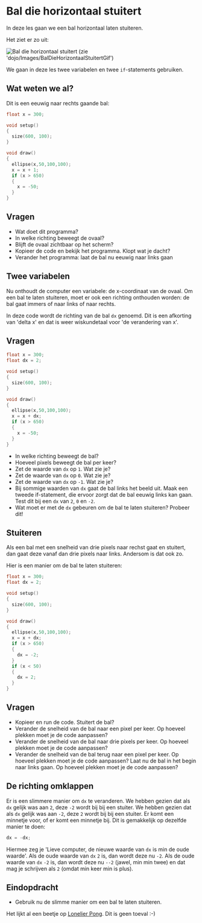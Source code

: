 # Bal die horizontaal stuitert

In deze les gaan we een bal horizontaal laten stuiteren.

Het ziet er zo uit:

![Bal die horizontaal stuitert (zie 'dojo/Images/BalDieHorizontaalStuitertGif')](BalDieHorizontaalStuitert.png)

We gaan in deze les twee variabelen en twee `if`-statements gebruiken. 

## Wat weten we al?

Dit is een eeuwig naar rechts gaande bal:

```c++
float x = 300;

void setup()
{
  size(600, 100);
}

void draw()
{
  ellipse(x,50,100,100);
  x = x + 1;
  if (x > 650)
  {
    x = -50;
  }
}
```

## Vragen 

 * Wat doet dit programma?
 * In welke richting beweegt de ovaal?
 * Blijft de ovaal zichtbaar op het scherm?
 * Kopieer de code en bekijk het programma. Klopt wat je dacht?
 * Verander het programma: laat de bal nu eeuwig naar links gaan

## Twee variabelen

Nu onthoudt de computer een variabele: de x-coordinaat van de ovaal.
Om een bal te laten stuiteren, moet er ook een richting onthouden worden:
de bal gaat immers of naar links of naar rechts.

In deze code wordt de richting van de bal `dx` genoemd. Dit is een afkorting
van 'delta x' en dat is weer wiskundetaal voor 'de verandering van x'.

## Vragen

```c++
float x = 300;
float dx = 2;

void setup()
{
  size(600, 100);
}

void draw()
{
  ellipse(x,50,100,100);
  x = x + dx;
  if (x > 650)
  {
    x = -50;
  }
}
```

 * In welke richting beweegt de bal? 
 * Hoeveel pixels beweegt de bal per keer?
 * Zet de waarde van `dx` op `1`. Wat zie je?
 * Zet de waarde van `dx` op `0`. Wat zie je?
 * Zet de waarde van `dx` op `-1`. Wat zie je?
 * Bij sommige waarden van `dx` gaat de bal links het beeld uit. Maak een tweede if-statement, die ervoor zorgt dat de bal eeuwig links kan gaan. 
   Test dit bij een `dx` van `2`, `0` en `-2`.
 * Wat moet er met de `dx` gebeuren om de bal te laten stuiteren? Probeer dit!

## Stuiteren

Als een bal met een snelheid van drie pixels naar rechst gaat en stuitert, dan gaat deze vanaf dan drie pixels naar links.
Andersom is dat ook zo.

Hier is een manier om de bal te laten stuiteren:

```c++
float x = 300;
float dx = 2;

void setup()
{
  size(600, 100);
}

void draw()
{
  ellipse(x,50,100,100);
  x = x + dx;
  if (x > 650)
  {
    dx = -2;
  }
  if (x < 50)
  {
    dx = 2;
  }
}
```

## Vragen

 * Kopieer en run de code. Stuitert de bal?
 * Verander de snelheid van de bal naar een pixel per keer. Op hoeveel plekken moet je de code aanpassen?
 * Verander de snelheid van de bal naar drie pixels per keer. Op hoeveel plekken moet je de code aanpassen?
 * Verander de snelheid van de bal terug naar een pixel per keer. Op hoeveel plekken moet je de code aanpassen? 
   Laat nu de bal in het begin naar links gaan. Op hoeveel plekken moet je de code aanpassen?

## De richting omklappen

Er is een slimmere manier om `dx` te veranderen. We hebben gezien dat als `dx` gelijk was aan `2`, deze `-2` wordt bij bij een stuiter.
We hebben gezien dat als `dx` gelijk was aan `-2`, deze `2` wordt bij bij een stuiter. Er komt een minnetje voor, of er komt een minnetje bij.
Dit is gemakkelijk op dezelfde manier te doen:

```c++
dx = -dx;
```

Hiermee zeg je 'Lieve computer, de nieuwe waarde van `dx` is min de oude waarde'. Als de oude waarde van `dx` `2` is, dan wordt deze nu `-2`.
Als de oude waarde van `dx` `-2` is, dan wordt deze nu `--2` (jawel, min min twee) en dat mag je schrijven als `2` (omdat min keer min is plus).

## Eindopdracht

 * Gebruik nu de slimme manier om een bal te laten stuiteren.

Het lijkt al een beetje op [Lonelier Pong](https://github.com/richelbilderbeek/LonelierPong). Dit is geen toeval :-)
